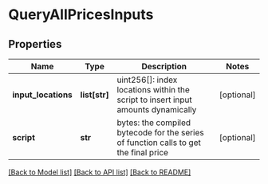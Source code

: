 # QueryAllPricesInputs

## Properties

| Name                | Type          | Description                                                                          | Notes      |
| ------------------- | ------------- | ------------------------------------------------------------------------------------ | ---------- |
| **input_locations** | **list[str]** | uint256[]: index locations within the script to insert input amounts dynamically     | [optional] |
| **script**          | **str**       | bytes: the compiled bytecode for the series of function calls to get the final price | [optional] |

[[Back to Model list]](../README.md#documentation-for-models) [[Back to API list]](../README.md#documentation-for-api-endpoints) [[Back to README]](../README.md)
